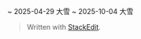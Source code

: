 
~ 2025-04-29 大雪
~ 2025-10-04 大雪

> Written with [StackEdit](https://stackedit.io/).
<!--stackedit_data:
eyJoaXN0b3J5IjpbMjAxODI3MjAyNCw3MzA5OTgxMTZdfQ==
-->